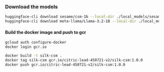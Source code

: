 ### Download the models

```bash
huggingface-cli download sesame/csm-1b --local-dir ./local_models/sesame/csm-1b
huggingface-cli download meta-llama/Llama-3.2-1B --local-dir ./local_models/meta-llama/Llama-3.2-1B
```

#### Build the docker image and push to gcr

```bash
gcloud auth configure-docker
docker login gcr.io

docker build -t silk-csm .
docker tag silk-csm gcr.io/citric-lead-450721-v2/silk-csm:1.0.0
docker push gcr.io/citric-lead-450721-v2/silk-csm:1.0.0


```
